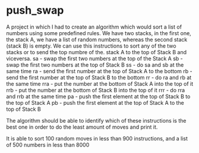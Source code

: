 # push_swap

A project in which I had to create an algorithm which would sort a list of numbers using some predefined rules.
We have two stacks, in the first one, the stack A, we have a list of random numbers, whereas the second stack (stack B) is empty. We can use this instructions to sort any of the two stacks or to send the top numbre of the. stack A to the top of Stack B and viceversa.
sa - swap the first two numbers at the top of the Stack A
sb - swap the first two numbers at the top of Stack B
ss - do sa and sb at the same time
ra - send the first number at the top of Stack A to the bottom
rb - send the first number at the top of Stack B to the bottom
rr - do ra and rb at the same time
rra - put the number at the bottom of Stack A into the top of it
rrb - put the number at the bottom of Stack B into the top of it
rrr - do rra and rrb at the same time
pa - push the first element at the top of Stack B to the top of Stack A
pb - push the first element at the top of Stack A to the top of Stack B

The algorithm should be able to identify which of these instructions is the best one in order to do the least amount of moves and print it. 

It is able to sort 100 random moves in less than 900 instructions, and a list of 500 numbers in less than 8000
